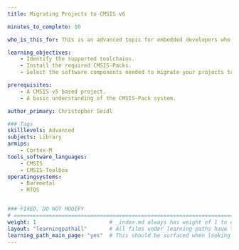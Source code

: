 ```yaml
---
title: Migrating Projects to CMSIS v6

minutes_to_complete: 10

who_is_this_for: This is an advanced topic for embedded developers who want to migrate their projects to CMSIS v6.

learning_objectives: 
    - Identify the supported toolchains.
    - Install the required CMSIS-Packs.
    - Select the software components needed to migrate your projects to CMSIS v6.

prerequisites:
    - A CMSIS v5 based project.
    - A basic understanding of the CMSIS-Pack system.

author_primary: Christopher Seidl

### Tags
skilllevels: Advanced
subjects: Library
armips:
    - Cortex-M
tools_software_languages:
    - CMSIS
    - CMSIS-Toolbox
operatingsystems:
    - Baremetal
    - RTOS


### FIXED, DO NOT MODIFY
# ================================================================================
weight: 1                       # _index.md always has weight of 1 to order correctly
layout: "learningpathall"       # All files under learning paths have this same wrapper
learning_path_main_page: "yes"  # This should be surfaced when looking for related content. Only set for _index.md of learning path content.
---
```

